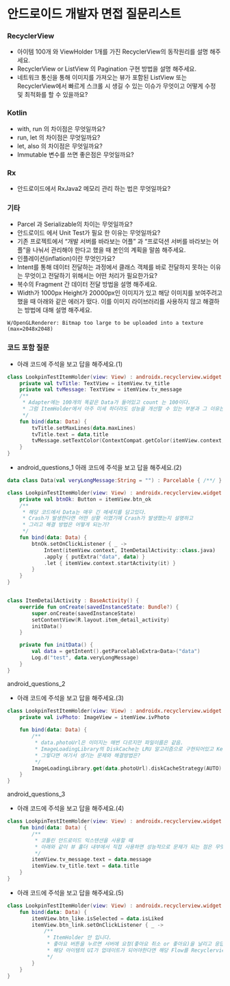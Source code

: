 # 안드로이드 개발자 면접 질문리스트

### RecyclerView
- 아이템 100개 와 ViewHolder 1개를 가진 RecyclerView의 동작원리를 설명 해주세요.
- RecyclerView or ListView 의 Pagination 구현 방법을 설명 해주세요.
- 네트워크 통신을 통해 이미지를 가져오는 뷰가 포함된 ListView 또는 RecyclerView에서 빠르게 스크롤 시 생길 수 있는 이슈가 무엇이고 어떻게 수정 및 최적화를 할 수 있을까요?

### Kotlin
- with, run 의 차이점은 무엇일까요?
- run, let 의 차이점은 무엇일까요?
- let, also 의 차이점은 무엇일까요?
- Immutable 변수를 쓰면 좋은점은 무엇일까요?

### Rx
- 안드로이드에서 RxJava2 메모리 관리 하는 법은 무엇일까요?

### 기타
- Parcel 과 Serializable의 차이는 무엇일까요?
- 안드로이드 에서 Unit Test가 필요 한 이유는 무엇일까요?
- 기존 프로젝트에서 “개발 서버를 바라보는 어플” 과 “프로덕션 서버를 바라보는 어플”을 나눠서 관리해야 한다고 했을 때 본인의 계획을 말씀 해주세요.
- 인플레이션(inflation)이란 무엇인가요?
- Intent를 통해 데이터 전달하는 과정에서 클래스 객체를 바로 전달하지 못하는 이유는 무엇이고 전달하기 위해서는 어떤 처리가 필요한가요?
- 복수의 Fragment 간 데이터 전달 방법을 설명 해주세요.
- Width가 1000px Height가 20000px인 이미지가 있고 해당 이미지를 보여주려고 했을 때 아래와 같은 에러가 떴다. 이를 이미지 라이브러리를 사용하지 않고 해결하는 방법에 대해 설명 해주세요.
```
W/OpenGLRenderer: Bitmap too large to be uploaded into a texture (max=2048x2048)
```

### 코드 포함 질문
- 아래 코드에 주석을 보고 답을 해주세요.(1)
```Kotlin
class LookpinTestItemHolder(view: View) : androidx.recyclerview.widget.RecyclerView.ViewHolder(view) {
    private val tvTitle: TextView = itemView.tv_title
    private val tvMessage: TextView = itemView.tv_message
    /** 
     * Adapter에는 100개의 똑같은 Data가 들어있고 count 는 100이다.
     * 그럼 ItemHolder에서 아주 미세 하더라도 성능을 개선할 수 있는 부분과 그 이유는?
     */
    fun bind(data: Data) {
        tvTitle.setMaxLines(data.maxLines)
        tvTitle.text = data.title
        tvMessage.setTextColor(ContextCompat.getColor(itemView.context, R.color.message_gray_10)
    }
}
```

- android_questions_1
아래 코드에 주석을 보고 답을 해주세요.(2)
```Kotlin
data class Data(val veryLongMessage:String = "") : Parcelable { /**/ }

class LookpinTestItemHolder(view: View) : androidx.recyclerview.widget.RecyclerView.ViewHolder(view) {
    private val btnOk: Button = itemView.btn_ok
    /**
     * 해당 코드에서 Data는 매우 긴 메세지를 담고있다.
     * Crash가 발생한다면 어떤 상황 이였기에 Crash가 발생했는지 설명하고
     * 그리고 해결 방법은 어떻게 되는가?
     */
    fun bind(data: Data) {
        btnOk.setOnClickListener { _ ->
            Intent(itemView.context, ItemDetailActivity::class.java)
            .apply { putExtra("data", data) }
            .let { itemView.context.startActivity(it) }
        }
    }
}


class ItemDetailActivity : BaseActivity() {
    override fun onCreate(savedInstanceState: Bundle?) {
        super.onCreate(savedInstanceState)
        setContentView(R.layout.item_detail_activity)
        initData()
    }

    private fun initData() {
        val data = getIntent().getParcelableExtra<Data>("data")
        Log.d("test", data.veryLongMessage)
    }
}
```


android_questions_2
- 아래 코드에 주석을 보고 답을 해주세요.(3)
```Kotlin
class LookpinTestItemHolder(view: View) : androidx.recyclerview.widget.RecyclerView.ViewHolder(view) {
    private val ivPhoto: ImageView = itemView.ivPhoto
	
    fun bind(data: Data) {
        /** 
         * data.photoUrl은 이미지는 매번 다르지만 파일이름은 같음.
         * ImageLoadingLibrary의 DiskCache는 LRU 알고리즘으로 구현되어있고 Key는 URL을 암호화한 값입니다.
         * 그렇다면 여기서 생기는 문제와 해결방법은?
         */ 
        ImageLoadingLibrary.get(data.photoUrl).diskCacheStrategy(AUTO).into(ivPhoto)
    }
}
```

android_questions_3
- 아래 코드에 주석을 보고 답을 해주세요.(4)
```Kotlin
class LookpinTestItemHolder(view: View) : androidx.recyclerview.widget.RecyclerView.ViewHolder(view) {
    fun bind(data: Data) {
        /** 
         * 코틀린 안드로이드 익스텐션을 사용할 때
         * 아래와 같이 뷰 홀더 내부에서 직접 사용하면 성능적으로 문제가 되는 점은 무엇일까요?
         */ 
        itemView.tv_message.text = data.message
        itemView.tv_title.text = data.title
    }
}
```

- 아래 코드에 주석을 보고 답을 해주세요.(5)

```Kotlin
class LookpinTestItemHolder(view: View) : androidx.recyclerview.widget.RecyclerView.ViewHolder(view) {
    fun bind(data: Data) {
        itemView.btn_like.isSelected = data.isLiked
        itemView.btn_link.setOnClickListener { _ -> 
            /** 
             * ItemHolder 안 입니다.
             * 좋아요 버튼을 누르면 서버에 요청(좋아요 취소 or 좋아요)을 날리고 응답이 오면
             * 해당 아이템의 UI가 업데이트가 되어야한다면 해당 Flow를 Recyclerview, Adapter, ItemHolder를 통해서 설명해주세요.
             */
        }
    }
}
```

